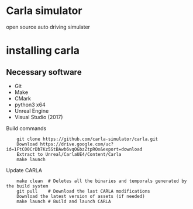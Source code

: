 # Carla simulator 

open source auto driving simulater

# installing carla 
## Necessary software
* Git
* Make
* CMark
* python3 x64
* Unreal Engine 
* Visual Studio (2017)

Build commands

        git clone https://github.com/carla-simulator/carla.git
        Download https://drive.google.com/uc?id=1FtC00CrDb7Kz5StBAwb6vqOGbzZtpROx&export=download
        Extract to Unreal/CarlaUE4/Content/Carla
        make launch

Update CARLA

        make clean  # Deletes all the binaries and temporals generated by the build system
        git pull    # Download the last CARLA modifications
        Download the latest version of assets (if needed)
        make launch # Build and launch CARLA
        
